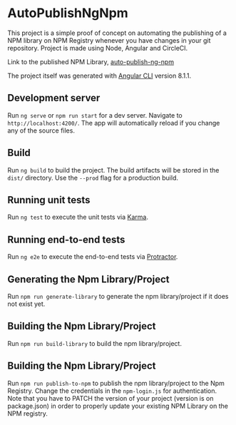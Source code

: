 # AutoPublishNgNpm
This project is a simple proof of concept on automating the publishing of a NPM library on NPM Registry whenever you have changes in your git repository. Project is made using Node, Angular and CircleCI.

Link to the published NPM Library, [auto-publish-ng-npm](https://www.npmjs.com/settings/rsarmiento-pl/packages)

The project itself was generated with [Angular CLI](https://github.com/angular/angular-cli) version 8.1.1.

## Development server

Run `ng serve` or `npm run start` for a dev server. Navigate to `http://localhost:4200/`. The app will automatically reload if you change any of the source files.

## Build

Run `ng build` to build the project. The build artifacts will be stored in the `dist/` directory. Use the `--prod` flag for a production build.

## Running unit tests

Run `ng test` to execute the unit tests via [Karma](https://karma-runner.github.io).

## Running end-to-end tests

Run `ng e2e` to execute the end-to-end tests via [Protractor](http://www.protractortest.org/).

## Generating the Npm Library/Project

Run `npm run generate-library` to generate the npm library/project if it does not exist yet.

## Building the Npm Library/Project

Run `npm run build-library` to build the npm library/project.

## Building the Npm Library/Project

Run `npm run publish-to-npm` to publish the npm library/project to the Npm Registry.
Change the credentials in the `npm-login.js` for authentication. Note that you have to PATCH the version of your project (version is on package.json) in order to properly update your existing NPM Library on the NPM registry.
